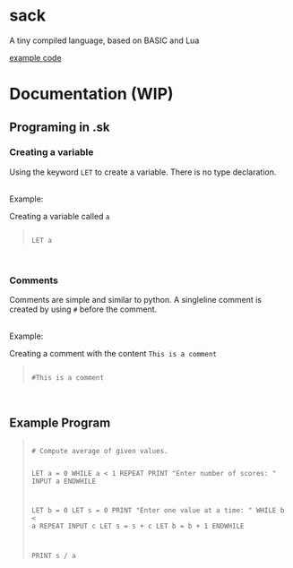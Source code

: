 # sack
A tiny compiled language, based on BASIC and Lua

[example code](./example.sk)


# Documentation (WIP)
## Programing in .sk
### Creating a variable
Using the keyword `LET` to create a variable. There is no type declaration.

<br>
Example:

Creating a variable called `a`

> <code>
> LET a
> </code>

<br>

### Comments
Comments are simple and similar to python. A singleline comment is created by using `#` before the comment.

<br>
Example:

Creating a comment with the content `This is a comment`

> <code>
> #This is a comment
> </code>


<br>

## Example Program
> <code>
> # Compute average of given values.
> 
> LET a = 0
> WHILE a < 1 REPEAT
>   PRINT "Enter number of scores: "
>   INPUT a
> ENDWHILE
> 
> LET b = 0
> LET s = 0
> PRINT "Enter one value at a time: "
> WHILE b < a REPEAT
>   INPUT c
>   LET s = s + c
>   LET b = b + 1
> ENDWHILE
> 
> PRINT s / a
> </code>